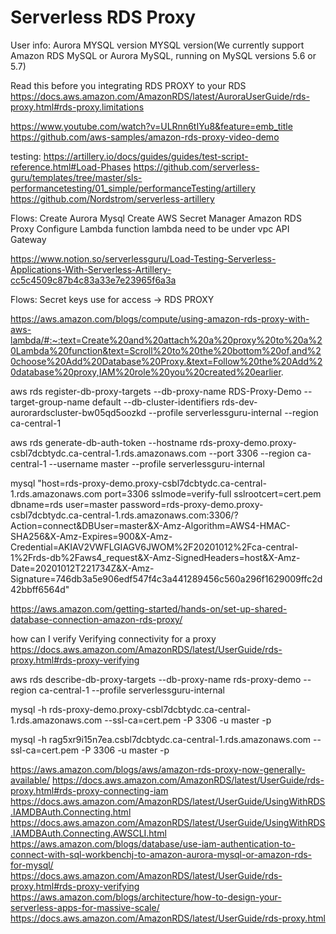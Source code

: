 # Serverless RDS Proxy

User info:
Aurora MYSQL version
MYSQL version(We currently support Amazon RDS MySQL or Aurora MySQL, running on MySQL versions 5.6 or 5.7)

Read this before you integrating RDS PROXY to your RDS
https://docs.aws.amazon.com/AmazonRDS/latest/AuroraUserGuide/rds-proxy.html#rds-proxy.limitations

https://www.youtube.com/watch?v=ULRnn6tIYu8&feature=emb_title
https://github.com/aws-samples/amazon-rds-proxy-video-demo

testing:
https://artillery.io/docs/guides/guides/test-script-reference.html#Load-Phases
https://github.com/serverless-guru/templates/tree/master/sls-performancetesting/01_simple/performanceTesting/artillery
https://github.com/Nordstrom/serverless-artillery

Flows:
Create Aurora Mysql 
Create AWS Secret Manager
Amazon RDS Proxy
Configure Lambda function lambda need to be under vpc
API Gateway

https://www.notion.so/serverlessguru/Load-Testing-Serverless-Applications-With-Serverless-Artillery-cc5c4509c87b4c83a33e7e23965f6a3a

Flows:
Secret keys use for access -> RDS PROXY

https://aws.amazon.com/blogs/compute/using-amazon-rds-proxy-with-aws-lambda/#:~:text=Create%20and%20attach%20a%20proxy%20to%20a%20Lambda%20function&text=Scroll%20to%20the%20bottom%20of,and%20choose%20Add%20Database%20Proxy.&text=Follow%20the%20Add%20database%20proxy,IAM%20role%20you%20created%20earlier.

aws rds register-db-proxy-targets --db-proxy-name RDS-Proxy-Demo --target-group-name default --db-cluster-identifiers rds-dev-aurorardscluster-bw05qd5oozkd --profile serverlessguru-internal --region ca-central-1

aws rds generate-db-auth-token --hostname rds-proxy-demo.proxy-csbl7dcbtydc.ca-central-1.rds.amazonaws.com --port 3306 --region ca-central-1 --username master --profile serverlessguru-internal

mysql "host=rds-proxy-demo.proxy-csbl7dcbtydc.ca-central-1.rds.amazonaws.com port=3306 sslmode=verify-full sslrootcert=cert.pem dbname=rds user=master password=rds-proxy-demo.proxy-csbl7dcbtydc.ca-central-1.rds.amazonaws.com:3306/?Action=connect&DBUser=master&X-Amz-Algorithm=AWS4-HMAC-SHA256&X-Amz-Expires=900&X-Amz-Credential=AKIAV2VWFLGIAGV6JWOM%2F20201012%2Fca-central-1%2Frds-db%2Faws4_request&X-Amz-SignedHeaders=host&X-Amz-Date=20201012T221734Z&X-Amz-Signature=746db3a5e906edf547f4c3a441289456c560a296f1629009ffc2d42bbff6564d"


https://aws.amazon.com/getting-started/hands-on/set-up-shared-database-connection-amazon-rds-proxy/

how can I verify Verifying connectivity for a proxy
https://docs.aws.amazon.com/AmazonRDS/latest/UserGuide/rds-proxy.html#rds-proxy-verifying

aws rds describe-db-proxy-targets --db-proxy-name rds-proxy-demo --region ca-central-1 --profile serverlessguru-internal

mysql -h rds-proxy-demo.proxy-csbl7dcbtydc.ca-central-1.rds.amazonaws.com --ssl-ca=cert.pem -P 3306 -u master -p

mysql -h rag5xr9i15n7ea.csbl7dcbtydc.ca-central-1.rds.amazonaws.com --ssl-ca=cert.pem -P 3306 -u master -p

https://aws.amazon.com/blogs/aws/amazon-rds-proxy-now-generally-available/
https://docs.aws.amazon.com/AmazonRDS/latest/UserGuide/rds-proxy.html#rds-proxy-connecting-iam
https://docs.aws.amazon.com/AmazonRDS/latest/UserGuide/UsingWithRDS.IAMDBAuth.Connecting.html
https://docs.aws.amazon.com/AmazonRDS/latest/UserGuide/UsingWithRDS.IAMDBAuth.Connecting.AWSCLI.html
https://aws.amazon.com/blogs/database/use-iam-authentication-to-connect-with-sql-workbenchj-to-amazon-aurora-mysql-or-amazon-rds-for-mysql/
https://docs.aws.amazon.com/AmazonRDS/latest/UserGuide/rds-proxy.html#rds-proxy-verifying
https://aws.amazon.com/blogs/architecture/how-to-design-your-serverless-apps-for-massive-scale/
https://docs.aws.amazon.com/AmazonRDS/latest/UserGuide/rds-proxy.html
